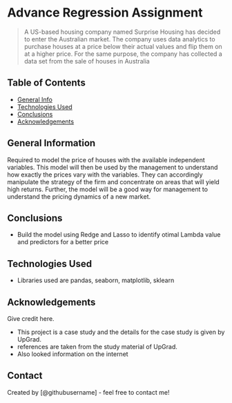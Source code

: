 # Advance Regression Assignment
> A US-based housing company named Surprise Housing has decided to enter the Australian market. The company uses data analytics to purchase houses at a price below their actual values and flip them on at a higher price. For the same purpose, the company has collected a data set from the sale of houses in Australia


## Table of Contents
* [General Info](#general-information)
* [Technologies Used](#technologies-used)
* [Conclusions](#conclusions)
* [Acknowledgements](#acknowledgements)

<!-- You can include any other section that is pertinent to your problem -->

## General Information
Required to model the price of houses with the available independent variables. This model will then be used by the management to understand how exactly the prices vary with the variables.
They can accordingly manipulate the strategy of the firm and concentrate on areas that will yield high returns. Further, the model will be a good way for management to understand the pricing dynamics of a new market.

<!-- You don't have to answer all the questions - just the ones relevant to your project. -->

## Conclusions
- Build the model using Redge and Lasso to identify otimal Lambda value and predictors for a better price

<!-- You don't have to answer all the questions - just the ones relevant to your project. -->


## Technologies Used
- Libraries used are pandas, seaborn, matplotlib, sklearn 

<!-- As the libraries versions keep on changing, it is recommended to mention the version of library used in this project -->

## Acknowledgements
Give credit here.
- This project is a case study and the details for the case study is given by UpGrad.
- references are taken from the study material of UpGrad.
- Also looked information on the internet


## Contact
Created by [@githubusername] - feel free to contact me!


<!-- Optional -->
<!-- ## License -->
<!-- This project is open source and available under the [... License](). -->

<!-- You don't have to include all sections - just the one's relevant to your project -->
